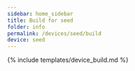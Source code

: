 ```yaml
---
sidebar: home_sidebar
title: Build for seed
folder: info
permalink: /devices/seed/build
device: seed
---
```

{% include templates/device_build.md %}
